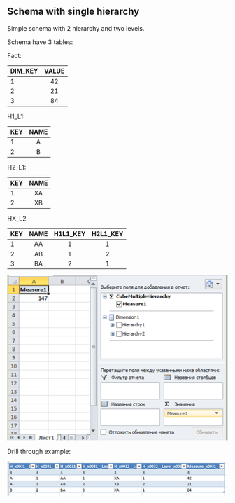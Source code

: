 ## Schema with single hierarchy
Simple schema with 2 hierarchy and two levels.

Schema have 3 tables:

Fact:

| DIM_KEY  |      VALUE    |
|----------|:-------------:|
|   1      |       42      |
|   2      |       21      |
|   3      |       84      |

H1_L1:

|   KEY    |     NAME      |
|----------|:-------------:|
|   1      |      A        |
|   2      |      B        |


H2_L1:

|   KEY    |     NAME      |
|----------|:-------------:|
|   1      |      XA        |
|   2      |      XB        |

HX_L2

|   KEY    |     NAME   |  H1L1_KEY  |  H2L1_KEY |
|----------|:----------:|:----------:|:---------:|
|   1      |      AA    |     1      |    1      |
|   2      |      AB    |     1      |    2      |
|   3      |      BA    |     2      |    1      |



![examle](../../img/min_multi_hier/img1.png)

Drill through example:

![examle](../../img/min_multi_hier/img2.png)

